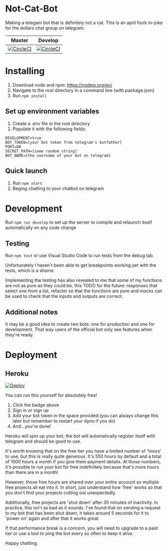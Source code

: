 # Not-Cat-Bot
Making a telegam bot that is definitely not a cat.  This is an april fools in-joke for the dollars chat group on telegram.

|Master   |Develop   |
|---|---|
|[![CircleCI](https://circleci.com/gh/j-c-levin/notcatbot.svg?style=svg)](https://circleci.com/gh/j-c-levin/notcatbot)   |[![CircleCI](https://circleci.com/gh/j-c-levin/notcatbot/tree/develop.svg?style=svg)](https://circleci.com/gh/j-c-levin/notcatbot/tree/develop)   |

# Installing

1) Download node and npm: https://nodejs.org/en/
2) Navigate to the root directory in a command line (with package.json)
3) Run `npm install`

## Set up environment variables
1) Create a .env file in the root directory
2) Populate it with the following fields: 
```
DEVELOPMENT=true
BOT_TOKEN=[your bot token from telegram's botfather]
PORT=80
SECRET_PATH=[some random string]
BOT_NAME=[the username of your bot on telegram]
```

## Quick launch
1) Run `npm start`
2) Beging chatting to your chatbot on telegram

# Development
Run `npm run develop` to set up the server to compile and relaunch itself automatically on any code change

## Testing
Run `npm test` or use Visual Studio Code to run tests from the debug tab.

Unfortunately I haven't been able to get breakpoints working yet with the tests, which is a shame.

Implementing the testing has also revealed to me that some of my functions are not as pure as they could be, this TODO for the future: responses that select one from a list, refactor so that the functions are pure and mocks can be used to check that the inputs and outputs are correct.

## Additional notes
It may be a good idea to create two bots: one for production and one for development.  That way users of the official bot only see features when they're ready.

# Deployment

## Heroku
[![Deploy](https://www.herokucdn.com/deploy/button.svg)](https://heroku.com/deploy)

You can run this yourself for absolutely free!  

1) Click the badge above
2) Sign in or sign up
3) Add your bot token in the space provided (you can always change this later but remember to restart your dyno if you do)
4) And...you're done!  

Heroku will spin up your bot, the bot will automatically register itself with telegram and should be good to use.

It's worth knowing that on the free tier you have a limited number of 'hours' to use, but this is really quite generous.  It's 550 hours by default and a total of 1000 hours a month if you give them payment details.  At those numbers, it's possible to run your bot for free indefinitely because that's more hours than there are in a month!  

However, those free hours are shared over your entire account so multiple free projects all eat into it.  In short, just understand how 'free' works so that you don't find your projects cutting out unexpectedly.

Additionally, free projects are 'shut down' after 30 minutes of inactivity.  In practice, this isn't as bad as it sounds.  I've found that on sending a request to my bot that has been shut down, it takes around 5 seconds for it to 'power on' again and after that it works great.  

If that performance break is a concern, you will need to upgrade to a paid tier or use a tool to ping the bot every so often to keep it alive.

Happy chatting.
